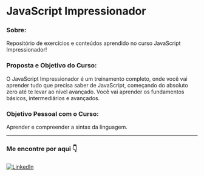 # JavaScript Impressionador

### Sobre:

Repositório de exercícios e conteúdos aprendido no curso JavaScript Impressionador!

### Proposta e Objetivo do Curso:

O JavaScript Impressionador é um treinamento completo, onde você vai aprender
tudo que precisa saber de JavaScript, começando do absoluto zero até
te levar ao nível avançado. Você vai aprender os fundamentos básicos, intermediários e avançados.

### Objetivo Pessoal com o Curso:

Aprender e compreender a sintax da linguagem. 

---
### Me encontre por aqui 👇
###
[![LinkedIn](https://img.shields.io/badge/LinkedIn-%230077B5.svg?logo=linkedin&logoColor=white)](https://linkedin.com/in/marcospontesjunior)
